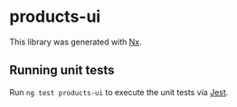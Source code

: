 # products-ui

This library was generated with [Nx](https://nx.dev).

## Running unit tests

Run `ng test products-ui` to execute the unit tests via [Jest](https://jestjs.io).
